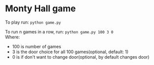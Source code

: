 # Monty Hall game

To play run: `python game.py`

To run n games in a row, run: `python game.py 100 3 0`  
Where:
- 100 is number of games
- 3 is the door choice for all 100 games(optional, default: 1)
- 0 is if don't want to change door(optional, by default changes door)
